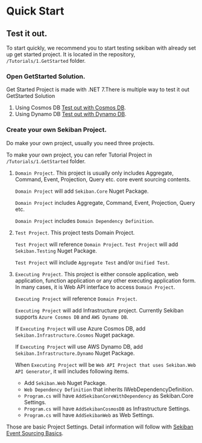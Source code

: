 # Quick Start


## Test it out.

To start quickly, we recommend you to start testing sekiban with already set up get started project.
It is located in the repository, `/Tutorials/1.GetStarted` folder.

### Open GetStarted Solution.



Get Started Project is made with .NET 7.There is multiple way to test it out GetStarted Solution


1. Using Cosmos DB  [Test out with Cosmos DB](./test-out-cosmos.md).
2. Using Dynamo DB  [Test out with Dynamo DB](./test-out-dynamo.md).


### Create your own Sekiban Project.

Do make your own project, usually you need three projects.

To make your own project, you can refer Tutorial Project in `/Tutorials/1.GetStarted` folder.

1. `Domain Project`. This project is usually only includes Aggregate, Command, Event, Projection, Query etc. core event sourcing contents.

    `Domain Project` will add `Sekiban.Core` Nuget Package.

    `Domain Project` includes  Aggregate, Command, Event, Projection, Query etc.

    `Domain Project` includes `Domain Dependency Definition`.

2. `Test Project`. This project tests Domain Project.

    `Test Project` will reference `Domain Project`.
    `Test Project` will add `Sekiban.Testing` Nuget Package.

    `Test Project` will include `Aggregate Test` and/or `Unified Test`.

3. `Executing Project`. This project is either console application, web application, function application or any other executing application form. In many cases, it is Web API interface to access `Domain Project`.

    `Executing Project` will reference `Domain Project`.

    `Executing Project` will add Infrastructure project. Currently Sekiban supports `Azure Cosmos DB` and `AWS Dynamo DB`.

    If `Executing Project` will use Azure Cosmos DB, add `Sekiban.Infrastructure.Cosmos` Nuget package.

    If `Executing Project` will use AWS Dynamo DB, add `Sekiban.Infrastructure.Dynamo` Nuget Package.

    When `Executing Project` will be `Web API Project that uses Sekiban.Web API Generator`, it will includes following items.
    
    - Add `Sekiban.Web` Nuget Package.
    - `Web Dependency Definition` that inherits IWebDependencyDefinition.
    - `Program.cs` will have `AddSekibanCoreWithDependency` as Sekiban.Core Settings.
    - `Program.cs` will have `AddSekibanCosmosDB` as Infrastructure Settings.
    - `Program.cs` will have `AddSekibanWeb` as Web Settings.

Those are basic Project Settings. Detail information will follow with  [Sekiban Event Sourcing Basics](./sekiban-event-sourcing-basics.md).